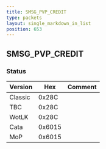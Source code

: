 ```yaml
---
title: SMSG_PVP_CREDIT
type: packets
layout: single_markdown_in_list
position: 653
---
```


## SMSG_PVP_CREDIT

### Status

Version    | Hex        | Comment
---------- | ---------- | ---------- 
Classic    | 0x28C      |  
TBC        | 0x28C      |  
WotLK      | 0x28C      |  
Cata       | 0x6015     |  
MoP        | 0x6015     |  
